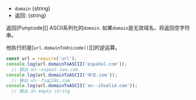 <!-- YAML
added: v7.4.0
-->

* `domain` {string}
* 返回: {string}

返回[Punycode][] ASCII系列化的`domain`. 如果`domain`是无效域名，将返回空字符串。

他执行的是[`url.domainToUnicode()`][]的逆运算。

```js
const url = require('url');
console.log(url.domainToASCII('español.com'));
  // 输出 xn--espaol-zwa.com
console.log(url.domainToASCII('中文.com'));
  // 输出 xn--fiq228c.com
console.log(url.domainToASCII('xn--iñvalid.com'));
  // 输出 an empty string
```

